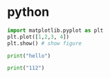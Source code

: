 # python


```python {cmd=true matplotlib=true}
import matplotlib.pyplot as plt
plt.plot([1,2,3, 4])
plt.show() # show figure
```

```python {cmd=true}
print("hello")
```

```python {cmd=true}
print("112")
```